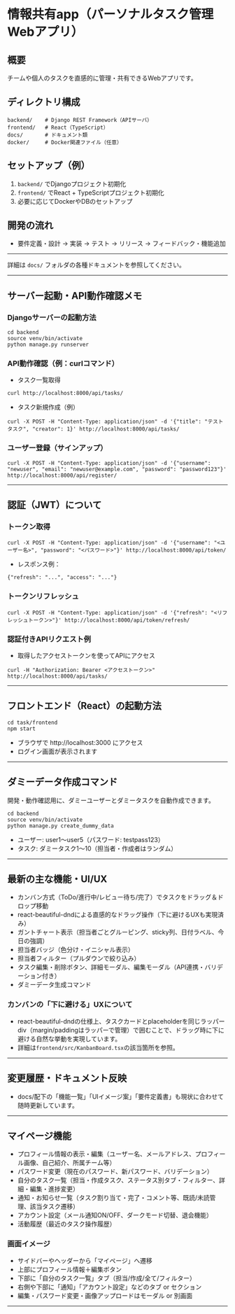 # 情報共有app（パーソナルタスク管理Webアプリ）

## 概要
チームや個人のタスクを直感的に管理・共有できるWebアプリです。

## ディレクトリ構成
```
backend/    # Django REST Framework（APIサーバ）
frontend/   # React（TypeScript）
docs/       # ドキュメント類
docker/     # Docker関連ファイル（任意）
```

## セットアップ（例）
1. `backend/` でDjangoプロジェクト初期化
2. `frontend/` でReact + TypeScriptプロジェクト初期化
3. 必要に応じてDockerやDBのセットアップ

## 開発の流れ
- 要件定義・設計 → 実装 → テスト → リリース → フィードバック・機能追加

---

詳細は `docs/` フォルダの各種ドキュメントを参照してください。

---

## サーバー起動・API動作確認メモ

### Djangoサーバーの起動方法
```
cd backend
source venv/bin/activate
python manage.py runserver
```

### API動作確認（例：curlコマンド）
- タスク一覧取得
```
curl http://localhost:8000/api/tasks/
```
- タスク新規作成（例）
```
curl -X POST -H "Content-Type: application/json" -d '{"title": "テストタスク", "creator": 1}' http://localhost:8000/api/tasks/
```

### ユーザー登録（サインアップ）
```
curl -X POST -H "Content-Type: application/json" -d '{"username": "newuser", "email": "newuser@example.com", "password": "password123"}' http://localhost:8000/api/register/
```

---

## 認証（JWT）について

### トークン取得
```
curl -X POST -H "Content-Type: application/json" -d '{"username": "<ユーザー名>", "password": "<パスワード>"}' http://localhost:8000/api/token/
```
- レスポンス例：
```
{"refresh": "...", "access": "..."}
```

### トークンリフレッシュ
```
curl -X POST -H "Content-Type: application/json" -d '{"refresh": "<リフレッシュトークン>"}' http://localhost:8000/api/token/refresh/
```

### 認証付きAPIリクエスト例
- 取得したアクセストークンを使ってAPIにアクセス
```
curl -H "Authorization: Bearer <アクセストークン>" http://localhost:8000/api/tasks/
```

---

## フロントエンド（React）の起動方法

```
cd task/frontend
npm start
```

- ブラウザで http://localhost:3000 にアクセス
- ログイン画面が表示されます

---

## ダミーデータ作成コマンド

開発・動作確認用に、ダミーユーザーとダミータスクを自動作成できます。

```
cd backend
source venv/bin/activate
python manage.py create_dummy_data
```

- ユーザー: user1〜user5（パスワード: testpass123）
- タスク: ダミータスク1〜10（担当者・作成者はランダム）

---

## 最新の主な機能・UI/UX

- カンバン方式（ToDo/進行中/レビュー待ち/完了）でタスクをドラッグ＆ドロップ移動
- react-beautiful-dndによる直感的なドラッグ操作（下に避けるUXも実現済み）
- ガントチャート表示（担当者ごとグルーピング、sticky列、日付ラベル、今日の強調）
- 担当者バッジ（色分け・イニシャル表示）
- 担当者フィルター（プルダウンで絞り込み）
- タスク編集・削除ボタン、詳細モーダル、編集モーダル（API連携・バリデーション付き）
- ダミーデータ生成コマンド

### カンバンの「下に避ける」UXについて
- react-beautiful-dndの仕様上、タスクカードとplaceholderを同じラッパーdiv（margin/paddingはラッパーで管理）で囲むことで、ドラッグ時に下に避ける自然な挙動を実現しています。
- 詳細は`frontend/src/KanbanBoard.tsx`の該当箇所を参照。

---

## 変更履歴・ドキュメント反映
- docs/配下の「機能一覧」「UIイメージ案」「要件定義書」も現状に合わせて随時更新しています。

---

## マイページ機能

- プロフィール情報の表示・編集（ユーザー名、メールアドレス、プロフィール画像、自己紹介、所属チーム等）
- パスワード変更（現在のパスワード、新パスワード、バリデーション）
- 自分のタスク一覧（担当・作成タスク、ステータス別タブ・フィルター、詳細・編集・進捗変更）
- 通知・お知らせ一覧（タスク割り当て・完了・コメント等、既読/未読管理、該当タスク遷移）
- アカウント設定（メール通知ON/OFF、ダークモード切替、退会機能）
- 活動履歴（最近のタスク操作履歴）

### 画面イメージ
- サイドバーやヘッダーから「マイページ」へ遷移
- 上部にプロフィール情報＋編集ボタン
- 下部に「自分のタスク一覧」タブ（担当/作成/全て/フィルター）
- 右側や下部に「通知」「アカウント設定」などのタブ or セクション
- 編集・パスワード変更・画像アップロードはモーダル or 別画面

---
